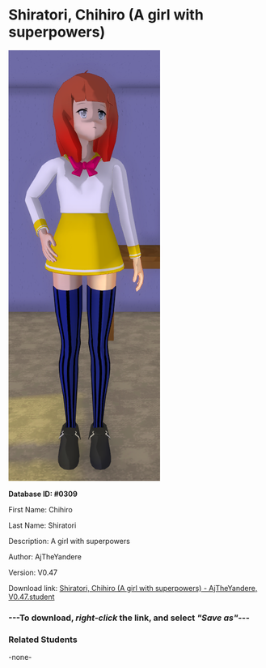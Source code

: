 # Shiratori, Chihiro (A girl with superpowers)

<img src="Files/Shiratori, Chihiro (A girl with superpowers).png" title="Shiratori, Chihiro (A girl with superpowers) - AjTheYandere, V0.47">

**Database ID: #0309**

First Name: Chihiro

Last Name: Shiratori

Description: A girl with superpowers

Author: AjTheYandere

Version: V0.47

Download link: <a href="https://raw.githubusercontent.com/Arbiter1223/Daigaku-Gurashi-Custom-Students/master/Students/Files/Shiratori%2C%20Chihiro%20(A%20girl%20with%20superpowers)%20-%20AjTheYandere%2C%20V0.47.student">Shiratori, Chihiro (A girl with superpowers) - AjTheYandere, V0.47.student</a>

### ---**To download, _right-click_ the link, and select _"Save as"_**---

### Related Students

-none-
